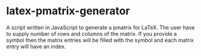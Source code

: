 # latex-pmatrix-generator
A script written in JavaScript to generate a pmatrix for LaTeX. The user have to supply number of rows and columns of the matrix. If you provide a symbol then the matrix entries will be filled with the symbol and each matrix entry will have an index.
